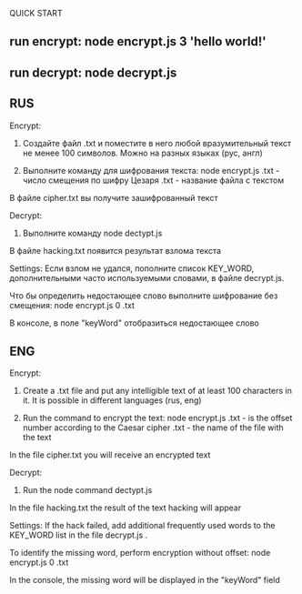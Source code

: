 QUICK START

## run encrypt: node encrypt.js 3 'hello world!'

## run decrypt: node decrypt.js

## RUS

Encrypt:

1. Создайте файл <my-name>.txt и поместите в него любой вразумительный текст не менее 100 символов. Можно на разных языках (рус, англ)

2. Выполните команду для шифрования текста:
   node encrypt.js <number> <my-name>.txt
   <number> - число смещения по шифру Цезаря
   <my-name>.txt - название файла с текстом

В файле cipher.txt вы получите зашифрованный текст

Decrypt:

1. Выполните команду node dectypt.js

В файле hacking.txt появится результат взлома текста

Settings:
Если взлом не удался, пополните список KEY_WORD, дополнительными часто используемыми словами, в файле decrypt.js.

Что бы определить недостающее слово выполните шифрование без смещения:
node encrypt.js 0 <my-name>.txt

В консоле, в поле "keyWord" отобразиться недостающее слово

## ENG

Encrypt:

1. Create a <my-name>.txt file and put any intelligible text of at least 100 characters in it. It is possible in different languages (rus, eng)

2. Run the command to encrypt the text:
   node encrypt.js <number> <my-name>.txt
   <number> - is the offset number according to the Caesar cipher
   <my-name>.txt - the name of the file with the text

In the file cipher.txt you will receive an encrypted text

Decrypt:

1. Run the node command dectypt.js

In the file hacking.txt the result of the text hacking will appear

Settings:
If the hack failed, add additional frequently used words to the KEY_WORD list in the file decrypt.js .

To identify the missing word, perform encryption without offset:
node encrypt.js 0 <my-name>.txt

In the console, the missing word will be displayed in the "keyWord" field
